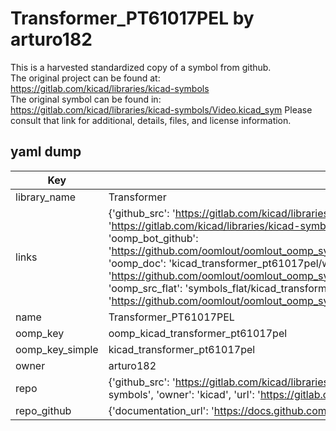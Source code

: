 # Transformer_PT61017PEL by arturo182  
This is a harvested standardized copy of a symbol from github.  
The original project can be found at:  
https://gitlab.com/kicad/libraries/kicad-symbols  
The original symbol can be found in:
https://gitlab.com/kicad/libraries/kicad-symbols/Video.kicad_sym
Please consult that link for additional, details, files, and license information.  
## yaml dump  
| Key | Value |  
| --- | --- |  
| library_name | Transformer |  
| links | {'github_src': 'https://gitlab.com/kicad/libraries/kicad-symbols/Video.kicad_sym', 'github_src_repo': 'https://gitlab.com/kicad/libraries/kicad-symbols', 'oomp_bot': 'kicad_transformer_pt61017pel/working', 'oomp_bot_github': 'https://github.com/oomlout/oomlout_oomp_symbol_bot/tree/main/kicad_transformer_pt61017pel/working', 'oomp_doc': 'kicad_transformer_pt61017pel/working', 'oomp_doc_github': 'https://github.com/oomlout/oomlout_oomp_symbol_doc/tree/main/kicad_transformer_pt61017pel/working', 'oomp_src_flat': 'symbols_flat/kicad_transformer_pt61017pel/working', 'oomp_src_flat_github': 'https://github.com/oomlout/oomlout_oomp_symbol_src/tree/main/kicad_transformer_pt61017pel/working'} |  
| name | Transformer_PT61017PEL |  
| oomp_key | oomp_kicad_transformer_pt61017pel |  
| oomp_key_simple | kicad_transformer_pt61017pel |  
| owner | arturo182 |  
| repo | {'github_src': 'https://gitlab.com/kicad/libraries/kicad-symbols/Video.kicad_sym', 'name': 'libraries/kicad-symbols', 'owner': 'kicad', 'url': 'https://gitlab.com/kicad/libraries/kicad-symbols'} |  
| repo_github | {'documentation_url': 'https://docs.github.com/rest/repos/repos#get-a-repository', 'message': 'Not Found'} |  

